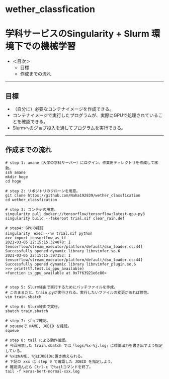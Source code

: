 # wether_classfication
# 学科サービスのSingularity + Slurm 環境下での機械学習
- ＜目次＞
    - 目標
    - 作成までの流れ
---
## 目標
- （自分に）必要なコンテナイメージを作成できる。
- コンテナイメージで実行したプログラムが、実際にGPUで処理されていることを確認できる。
- Slurmへのジョブ投入を通してプログラムを実行できる。

---
## 作成までの流れ

```shell
# step 1: amane（大学の学科サーバー）にログイン。作業用ディレクトリを作成して移動。
ssh amane
mkdir hoge
cd hoge

# step 2: リポジトリのクローンを用意。
git clone https://github.com/Naha192839/wether_classfication
cd wether_classfication

# step 3: コンテナの用意。
singularity pull docker://tensorflow/tensorflow:latest-gpu-py3
singularity build --fakeroot trial.sif clear_rain.def

# step4: GPUの確認
singularity　exec --nv trial.sif python
>>> import tensorflow as tf
2021-03-05 22:15:15.324078: I tensorflow/stream_executor/platform/default/dso_loader.cc:44] Successfully opened dynamic library libnvinfer.so.6
2021-03-05 22:15:15.397152: I tensorflow/stream_executor/platform/default/dso_loader.cc:44] Successfully opened dynamic library libnvinfer_plugin.so.6
>>> print(tf.test.is_gpu_available)
<function is_gpu_available at 0x7f63921e6c80>


# step 5: Slurm経由で実行するためにバッチファイルを作成。
# このままだと、train,pyが実行される。実行したいファイルの変更があれば修性。
vim train.sbatch

# step 6: Slurm経由で実行。
sbatch train.sbatch

# step 7: ジョブ確認。
# squeueで NAME, JOBID を確認。
squeue

# step 8: tail による動作確認。
# 今回用意した train.sbatch では「logs/%x-%j.log」に標準出力を書き出すよう指定している。
# %xはNAME, %jはJOBIDに置き換えられる。
# 下記の xxx は step 9 で確認した JOBID を指定しよう。
# 確認済んだら Ctrl-c でtailコマンドを終了。
tail -f keras-bert-normal-xxx.log
